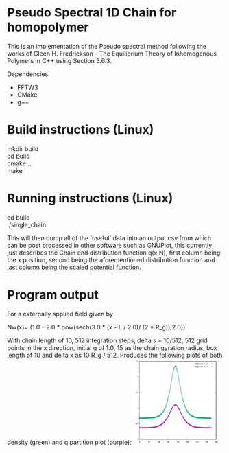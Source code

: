 # Pseudo Spectral 1D Chain for homopolymer

This is an implementation of the Pseudo spectral method following the works
of Gleen H. Fredrickson - The Equilibrium Theory of Inhomogenous Polymers in
C++ using Section 3.6.3.

Dependencies:
- FFTW3
- CMake
- g++

# Build instructions (Linux)

mkdir build \
cd build \
cmake .. \
make 

# Running instructions (Linux)

cd build \
./single_chain

This will then dump all of the 'useful' data into an output.csv from which can
be post processed in other software such as GNUPlot, this currently just describes the
Chain end distribution function q(x,N), first column being the x position, second
being the aforementioned distribution function and last column being the scaled potential
function.

# Program output

For a externally applied field given by

Nw(x)= (1.0  - 2.0 * pow(sech(3.0 * (x - L / 2.0)/ (2 * R_g)),2.0))

With chain length of 10, 512 integration steps, delta s = 10/512, 512 grid points in the x direction, initial q of 1.0, 15 as the chain gyration radius, box length of 10 and delta x as 10 R_g / 512.
Produces the following plots of both density (green) and q partition plot (purple):
<img src="figure.png" style="width:200px;height:200px;">
